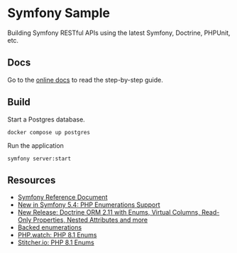# Symfony Sample

Building Symfony RESTful APIs using the latest Symfony, Doctrine, PHPUnit, etc. 

## Docs

Go to the [online docs](https://hantsy.github.io/symfony-rest-sample/) to read the step-by-step guide.

## Build 

Start a Postgres database.

```
docker compose up postgres
```

Run the application

```
symfony server:start
```

## Resources

* [Symfony Reference Document](https://symfony.com/doc/current/index.html)
* [New in Symfony 5.4: PHP Enumerations Support](https://symfony.com/blog/new-in-symfony-5-4-php-enumerations-support)
* [New Release: Doctrine ORM 2.11 with Enums, Virtual Columns, Read-Only Properties, Nested Attributes and more](https://www.doctrine-project.org/2022/01/11/orm-2.11.html)
* [Backed enumerations](https://www.php.net/manual/en/language.enumerations.backed.php)
* [PHP.watch: PHP 8.1 Enums](https://php.watch/versions/8.1/enums)
* [Stitcher.io: PHP 8.1 Enums](https://stitcher.io/blog/php-enums)

